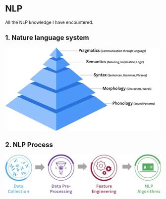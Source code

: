 # NLP
All the NLP knowledge I have encountered.

## 1. Nature language system  
![Nature Language System](https://github.com/Amory0709/NLP/blob/master/2982c36d09a174f94a9b745ab2af6a5.jpg)

## 2. NLP Process  
![Process](https://github.com/Amory0709/NLP/blob/master/WeChat%20Image_20190711105553.jpg)
